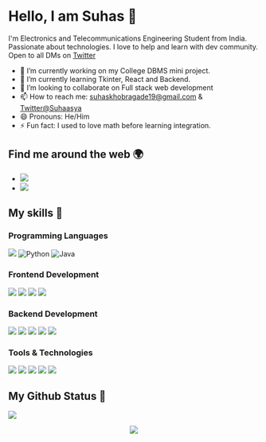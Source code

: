 # Hello, I am Suhas 👋


I'm Electronics and Telecommunications Engineering Student from India. Passionate about technologies. I love to help and learn with dev community. Open to all DMs on [Twitter](https://twitter.com/Suhaasya)

- 🔭 I’m currently working on my College DBMS mini project.
- 🌱 I’m currently learning Tkinter, React and Backend.
- 👯 I’m looking to collaborate on Full stack web development
- 📫 How to reach me: [suhaskhobragade19@gmail.com](mailto:suhaskhobragade19@gmail.com) & [Twitter@Suhaasya](https://twitter.com/Suhaasya)
- 😄 Pronouns: He/Him
- ⚡ Fun fact: I used to love math before learning integration.

## Find me around the web 🌍


- <a href="https://www.linkedin.com/in/khobragadesuhas/">
    <img src="https://img.shields.io/badge/LinkedIn-0077B5?style=for-the-badge&logo=linkedin&logoColor=white">
  </a>
- <a href="https://twitter.com/suhaasya">
    <img src="https://img.shields.io/badge/Twitter-1DA1F2?style=for-the-badge&logo=twitter&logoColor=white">
  </a>



## My skills 🚀

### Programming Languages

![](https://img.shields.io/badge/JavaScript-F7DF1E?style=for-the-badge&logo=javascript&logoColor=black)
![Python](https://img.shields.io/badge/python-3670A0?style=for-the-badge&logo=python&logoColor=ffdd54)
![Java](https://img.shields.io/badge/java-%23ED8B00.svg?style=for-the-badge&logo=java&logoColor=white)

### Frontend Development

![](https://img.shields.io/badge/HTML5-E34F26?style=for-the-badge&logo=html5&logoColor=white)
![](https://img.shields.io/badge/CSS3-1572B6?style=for-the-badge&logo=css3&logoColor=white)
![](https://img.shields.io/badge/Sass-CC6699?style=for-the-badge&logo=sass&logoColor=white)
![](https://img.shields.io/badge/Bootstrap-563D7C?style=for-the-badge&logo=bootstrap&logoColor=white)

### Backend Development

![](https://img.shields.io/badge/Node.js-339933?style=for-the-badge&logo=nodedotjs&logoColor=white)
![](https://img.shields.io/badge/Express.js-000000?style=for-the-badge&logo=express&logoColor=white)
![](https://img.shields.io/badge/MongoDB-white?style=for-the-badge&logo=mongodb&logoColor=4EA94B)
![](https://img.shields.io/badge/Mongoose-00C58E?style=for-the-badge)
![](https://img.shields.io/badge/MySQL-005C84?style=for-the-badge&logo=mysql&logoColor=white)


### Tools & Technologies

![](https://img.shields.io/badge/Git-F05032?style=for-the-badge&logo=git&logoColor=white)
![](https://img.shields.io/badge/GitHub-100000?style=for-the-badge&logo=github&logoColor=white)
![](https://img.shields.io/badge/Linux-FCC624?style=for-the-badge&logo=linux&logoColor=black)
![](https://img.shields.io/badge/Netlify-00C7B7?style=for-the-badge&logo=netlify&logoColor=white)
![](https://img.shields.io/badge/Heroku-430098?style=for-the-badge&logo=heroku&logoColor=white)

## My Github Status 🦸

![](https://github-readme-stats.vercel.app/api?username=suhaasya&show_icons=true&bg_color=45,fc00ff,00dbde&title_color=fff&text_color=fff)


<p align='center'><img src='https://visitor-badge.laobi.icu/badge?page_id=suhaasya'></p>


